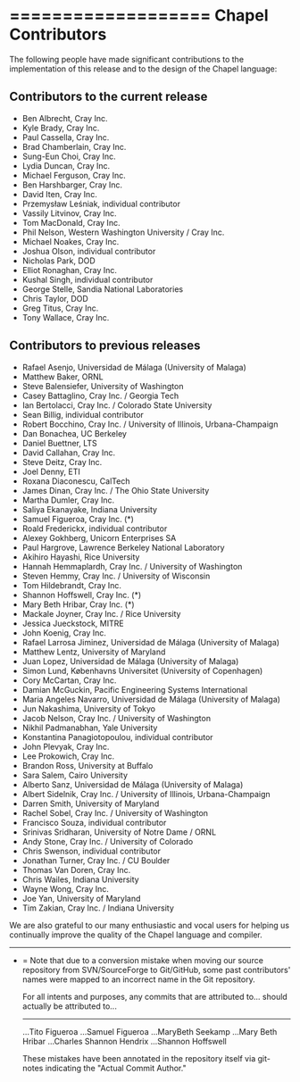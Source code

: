 ===================
Chapel Contributors
===================

The following people have made significant contributions to the
implementation of this release and to the design of the Chapel
language:

Contributors to the current release
-----------------------------------
* Ben Albrecht, Cray Inc.
* Kyle Brady, Cray Inc.
* Paul Cassella, Cray Inc.
* Brad Chamberlain, Cray Inc.
* Sung-Eun Choi, Cray Inc.
* Lydia Duncan, Cray Inc.
* Michael Ferguson, Cray Inc.
* Ben Harshbarger, Cray Inc.
* David Iten, Cray Inc.
* Przemysław Leśniak, individual contributor
* Vassily Litvinov, Cray Inc.
* Tom MacDonald, Cray Inc.
* Phil Nelson, Western Washington University / Cray Inc.
* Michael Noakes, Cray Inc.
* Joshua Olson, individual contributor
* Nicholas Park, DOD
* Elliot Ronaghan, Cray Inc.
* Kushal Singh, individual contributor
* George Stelle, Sandia National Laboratories
* Chris Taylor, DOD
* Greg Titus, Cray Inc.
* Tony Wallace, Cray Inc.

Contributors to previous releases
---------------------------------
* Rafael Asenjo, Universidad de Málaga (University of Malaga)
* Matthew Baker, ORNL
* Steve Balensiefer, University of Washington
* Casey Battaglino, Cray Inc. / Georgia Tech
* Ian Bertolacci, Cray Inc. / Colorado State University
* Sean Billig, individual contributor
* Robert Bocchino, Cray Inc. / University of Illinois, Urbana-Champaign
* Dan Bonachea, UC Berkeley
* Daniel Buettner, LTS
* David Callahan, Cray Inc.
* Steve Deitz, Cray Inc.
* Joel Denny, ETI
* Roxana Diaconescu, CalTech
* James Dinan, Cray Inc. / The Ohio State University
* Martha Dumler, Cray Inc.
* Saliya Ekanayake, Indiana University
* Samuel Figueroa, Cray Inc. (*)
* Roald Frederickx, individual contributor
* Alexey Gokhberg, Unicorn Enterprises SA
* Paul Hargrove, Lawrence Berkeley National Laboratory
* Akihiro Hayashi, Rice University
* Hannah Hemmaplardh, Cray Inc. / University of Washington
* Steven Hemmy, Cray Inc. / University of Wisconsin
* Tom Hildebrandt, Cray Inc.
* Shannon Hoffswell, Cray Inc. (*)
* Mary Beth Hribar, Cray Inc. (*)
* Mackale Joyner, Cray Inc. / Rice University
* Jessica Jueckstock, MITRE
* John Koenig, Cray Inc.
* Rafael Larrosa Jiminez, Universidad de Málaga (University of Malaga)
* Matthew Lentz, University of Maryland
* Juan Lopez, Universidad de Málaga (University of Malaga)
* Simon Lund, Københavns Universitet (University of Copenhagen)
* Cory McCartan, Cray Inc.
* Damian McGuckin, Pacific Engineering Systems International
* Maria Angeles Navarro, Universidad de Málaga (University of Malaga)
* Jun Nakashima, University of Tokyo
* Jacob Nelson, Cray Inc. / University of Washington
* Nikhil Padmanabhan, Yale University
* Konstantina Panagiotopoulou, individual contributor
* John Plevyak, Cray Inc.
* Lee Prokowich, Cray Inc.
* Brandon Ross, University at Buffalo
* Sara Salem, Cairo University
* Alberto Sanz, Universidad de Málaga (University of Malaga)
* Albert Sidelnik, Cray Inc. / University of Illinois, Urbana-Champaign
* Darren Smith, University of Maryland
* Rachel Sobel, Cray Inc. / University of Washington
* Francisco Souza, individual contributor
* Srinivas Sridharan, University of Notre Dame / ORNL
* Andy Stone, Cray Inc. / University of Colorado
* Chris Swenson, individual contributor
* Jonathan Turner, Cray Inc. / CU Boulder
* Thomas Van Doren, Cray Inc.
* Chris Wailes, Indiana University
* Wayne Wong, Cray Inc.
* Joe Yan, University of Maryland
* Tim Zakian, Cray Inc. / Indiana University


We are also grateful to our many enthusiastic and vocal users for
helping us continually improve the quality of the Chapel language and
compiler.






-----

* = Note that due to a conversion mistake when moving our source
    repository from SVN/SourceForge to Git/GitHub, some past
    contributors' names were mapped to an incorrect name in the Git
    repository.

    For all intents and purposes, any commits that are
    attributed to...             should actually be attributed to...
    ----------------             -----------------------------------
    ...Tito Figueroa             ...Samuel Figueroa
    ...MaryBeth Seekamp          ...Mary Beth Hribar
    ...Charles Shannon Hendrix   ...Shannon Hoffswell

    These mistakes have been annotated in the repository itself via
    git-notes indicating the "Actual Commit Author."
